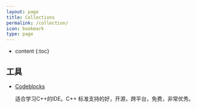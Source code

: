 ```yaml
---
layout: page
title: Collections
permalink: /collection/
icon: bookmark
type: page
---
```


* content
{:toc}

## 工具

* [Codeblocks](http://www.codeblocks.org)

    适合学习C++的IDE。C++ 标准支持的好，开源，跨平台，免费，非常优秀。

